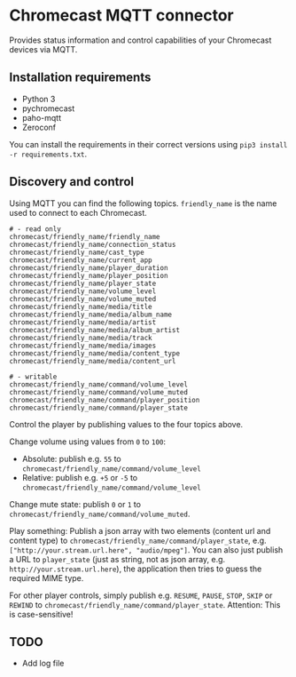 # Chromecast MQTT connector

Provides status information and control capabilities of your Chromecast devices via MQTT.

## Installation requirements

* Python 3
* pychromecast
* paho-mqtt
* Zeroconf

You can install the requirements in their correct versions using `pip3 install -r requirements.txt`.

## Discovery and control

Using MQTT you can find the following topics. `friendly_name` is the name used to connect
to each Chromecast.

```
# - read only
chromecast/friendly_name/friendly_name
chromecast/friendly_name/connection_status
chromecast/friendly_name/cast_type
chromecast/friendly_name/current_app
chromecast/friendly_name/player_duration
chromecast/friendly_name/player_position
chromecast/friendly_name/player_state
chromecast/friendly_name/volume_level
chromecast/friendly_name/volume_muted
chromecast/friendly_name/media/title
chromecast/friendly_name/media/album_name
chromecast/friendly_name/media/artist
chromecast/friendly_name/media/album_artist
chromecast/friendly_name/media/track
chromecast/friendly_name/media/images
chromecast/friendly_name/media/content_type
chromecast/friendly_name/media/content_url

# - writable
chromecast/friendly_name/command/volume_level
chromecast/friendly_name/command/volume_muted
chromecast/friendly_name/command/player_position
chromecast/friendly_name/command/player_state
```

Control the player by publishing values to the four topics above.


Change volume using values from `0` to `100`:

* Absolute: publish e.g. `55` to `chromecast/friendly_name/command/volume_level`
* Relative: publish e.g. `+5` or `-5` to `chromecast/friendly_name/command/volume_level`


Change mute state: publish `0` or `1` to `chromecast/friendly_name/command/volume_muted`.


Play something: Publish a json array with two elements (content url and content type) to
`chromecast/friendly_name/command/player_state`, e.g. `["http://your.stream.url.here", "audio/mpeg"]`.
You can also just publish a URL to `player_state` (just as string, not as json array, e.g.
`http://your.stream.url.here`), the application then tries to guess the required MIME type.

For other player controls, simply publish e.g. `RESUME`, `PAUSE`, `STOP`, `SKIP` or `REWIND` to
`chromecast/friendly_name/command/player_state`. Attention: This is case-sensitive!

## TODO
* Add log file

